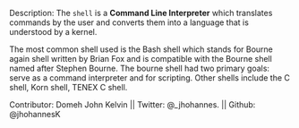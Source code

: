 Description:
The ```shell``` is a <b>Command Line Interpreter</b> which translates commands by the user and converts them into a language that is understood by a kernel.

The most common shell used is the Bash shell which stands for Bourne again shell written by Brian Fox and is compatible with the Bourne shell named after Stephen Bourne.
The bourne shell had two primary goals: serve as a command interpreter and for scripting.
Other shells include the C shell, Korn shell, TENEX C shell.


Contributor: Domeh John Kelvin ||
 Twitter: @_jhohannes. ||
 Github: @jhohannesK
